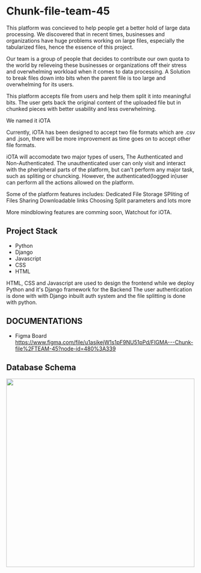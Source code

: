 # Chunk-file-team-45

This platform was concieved to help people get a better hold of large data processing.
We discovered that in recent times, businesses and organizations have huge problems working on large files, especially the tabularized files,
hence the essence of this project.

Our team is a group of people that decides to contribute our own quota to the world by relieveing these businesses or organizations off their stress and 
overwhelming workload when it comes to data processing. 
A Solution to break files down into bits when the parent file is too large and overwhelming for its users.

This platform accepts file from users and help them split it into meaningful bits.
The user gets back the original content of the uploaded file but in chunked pieces with better usability and less overwhelming.

We named it iOTA

Currently, iOTA has been designed to accept two file formats which are .csv and .json, there
will be more improvement as time goes on to accept other file formats.


iOTA will accomodate two major types of users, The Authenticated and Non-Authenticated.
The unauthenticated user can only visit and interact with the pheripheral parts of the platform, but can't perform any 
major task, such as spliting or chuncking.
However, the authenticated(logged in)user can perform all the actions allowed on the platform.

Some of the platform features includes:
Dedicated File Storage
SPliting of Files
Sharing Downloadable links
Choosing Split parameters and lots more

More mindblowing features are comming soon, Watchout for iOTA.


## Project Stack
* Python
* Django
* Javascript
* CSS
* HTML

HTML, CSS and Javascript are used to design the frontend while we deploy Python and it's Django framework for the Backend
The user authentication is done with with Django inbuilt auth system  and the file splitting is done with python.


## DOCUMENTATIONS
- Figma Board
https://www.figma.com/file/u1asikejW1s1pF9NU51pPd/FIGMA---Chunk-file%2FTEAM-45?node-id=480%3A339


## Database Schema
<img src="Chunk-file-team-45/chucky/chucky-ERD.png" height=500>  
